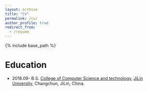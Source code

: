 ```yaml
---
layout: archive
title: "CV"
permalink: /cv/
author_profile: true
redirect_from:
  - /resume
---
```


{% include base_path %}


Education
======
<!-- * 2019.09-Present: Ph.D. candidate (successive master-doctor program), [Department of Computer Science and Technology](https://cs.nju.edu.cn/), [Nanjing University](https://www.nju.edu.cn/), Nanjing, Jiangsu, China.  
Supervisor: Professor [Guihai Chen](https://cs.nju.edu.cn/gchen/), Research Assistant [Haipeng Dai](https://cs.nju.edu.cn/daihp/index.htm). -->
* 2018.09- B.S. [College of Computer Science and technology](http://ccst.jlu.edu.cn/), [JiLin University](http://www.jlu.edu.cn/), Changchun, JiLin, China.


